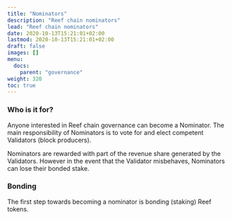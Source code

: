 ```yaml
---
title: "Nominators"
description: "Reef chain nominators"
lead: "Reef chain nominators"
date: 2020-10-13T15:21:01+02:00
lastmod: 2020-10-13T15:21:01+02:00
draft: false
images: []
menu:
  docs:
    parent: "governance"
weight: 320
toc: true
---
```


### Who is it for?
Anyone interested in Reef chain governance can become a Nominator. The main responsibility of Nominators is to vote for and elect competent Validators (block producers).

Nominators are rewarded with part of the revenue share generated by the Validators. However in the event that the Validator misbehaves, Nominators can lose their bonded stake.

### Bonding
The first step towards becoming a nominator is bonding (staking) Reef tokens.
